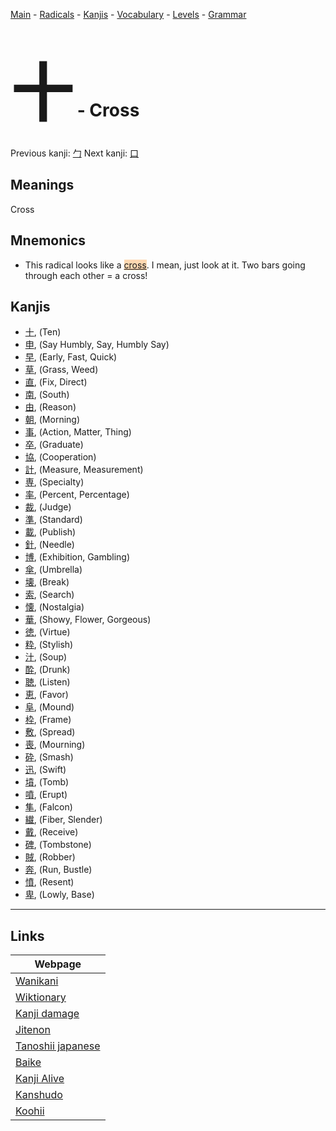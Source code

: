 <style> bigfont {font-size: 100px}</style>
[Main](../README.md) -
[Radicals](../radicals.md) -
[Kanjis](../kanjis.md) -
[Vocabulary](../vocabulary.md) -
[Levels](../levels.md) -
[Grammar](../grammar.md)
# <bigfont> 十</bigfont> - Cross 

Previous kanji: [勹](勹.md) Next kanji: [口](口.md) 

## Meanings
 Cross
## Mnemonics
 * This radical looks like a <span style="background-color:#fed8b1"> [cross](https://jisho.org/search/cross)</span>. I mean, just look at it. Two bars going through each other = a cross!


## Kanjis
 * [十](../kanjis/十.md), (Ten)
* [申](../kanjis/申.md), (Say Humbly, Say, Humbly Say)
* [早](../kanjis/早.md), (Early, Fast, Quick)
* [草](../kanjis/草.md), (Grass, Weed)
* [直](../kanjis/直.md), (Fix, Direct)
* [南](../kanjis/南.md), (South)
* [由](../kanjis/由.md), (Reason)
* [朝](../kanjis/朝.md), (Morning)
* [事](../kanjis/事.md), (Action, Matter, Thing)
* [卒](../kanjis/卒.md), (Graduate)
* [協](../kanjis/協.md), (Cooperation)
* [計](../kanjis/計.md), (Measure, Measurement)
* [専](../kanjis/専.md), (Specialty)
* [率](../kanjis/率.md), (Percent, Percentage)
* [裁](../kanjis/裁.md), (Judge)
* [準](../kanjis/準.md), (Standard)
* [載](../kanjis/載.md), (Publish)
* [針](../kanjis/針.md), (Needle)
* [博](../kanjis/博.md), (Exhibition, Gambling)
* [傘](../kanjis/傘.md), (Umbrella)
* [壊](../kanjis/壊.md), (Break)
* [索](../kanjis/索.md), (Search)
* [懐](../kanjis/懐.md), (Nostalgia)
* [華](../kanjis/華.md), (Showy, Flower, Gorgeous)
* [徳](../kanjis/徳.md), (Virtue)
* [粋](../kanjis/粋.md), (Stylish)
* [汁](../kanjis/汁.md), (Soup)
* [酔](../kanjis/酔.md), (Drunk)
* [聴](../kanjis/聴.md), (Listen)
* [恵](../kanjis/恵.md), (Favor)
* [阜](../kanjis/阜.md), (Mound)
* [枠](../kanjis/枠.md), (Frame)
* [敷](../kanjis/敷.md), (Spread)
* [喪](../kanjis/喪.md), (Mourning)
* [砕](../kanjis/砕.md), (Smash)
* [迅](../kanjis/迅.md), (Swift)
* [墳](../kanjis/墳.md), (Tomb)
* [噴](../kanjis/噴.md), (Erupt)
* [隼](../kanjis/隼.md), (Falcon)
* [繊](../kanjis/繊.md), (Fiber, Slender)
* [戴](../kanjis/戴.md), (Receive)
* [碑](../kanjis/碑.md), (Tombstone)
* [賊](../kanjis/賊.md), (Robber)
* [奔](../kanjis/奔.md), (Run, Bustle)
* [憤](../kanjis/憤.md), (Resent)
* [卑](../kanjis/卑.md), (Lowly, Base)



---

## Links 

| Webpage |
| --- |
| [Wanikani          ](https://www.wanikani.com/kanji/十) |
| [Wiktionary        ](https://en.wiktionary.org/wiki/十) |
| [Kanji damage      ](http://www.kanjidamage.com/kanji/search?utf8=✓&q=十) |
| [Jitenon           ](https://jitenon.com/kanji/十) |
| [Tanoshii japanese ](https://www.tanoshiijapanese.com/dictionary/kanji.cfm?k=十) |
| [Baike             ](https://baike.baidu.com/item/十) |
| [Kanji Alive       ](https://app.kanjialive.com/十) |
| [Kanshudo          ](https://www.kanshudo.com/searchmn?q=十) |
| [Koohii            ](https://kanji.koohii.com/study/kanji/十) |
